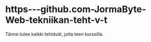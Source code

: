 # https---github.com-JormaByte-Web-tekniikan-teht-v-t


Tänne tulee kaikki tehtävät, joita teen kurssilla.
